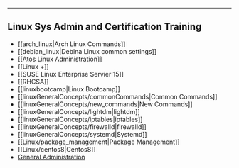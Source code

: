 --------------------------------------------------------------------------------
Linux Sys Admin and Certification Training
--------------------------------------------------------------------------------
* [[arch_linux|Arch Linux Commands]]
* [[debian_linux|Debina Linux common settings]]
* [[Atos Linux Administration]]
* [[Linux +]]
* [[SUSE Linux Enterprise Servier 15]]
* [[RHCSA]]
* [[linuxbootcamp|Linux Bootcamp]]
* [[linuxGeneralConcepts/commonCommands|Common Commands]]
* [[linuxGeneralConcepts/new_commands|New Commands]]
* [[linuxGeneralConcepts/lightdm|lightdm]]
* [[linuxGeneralConcepts/iptables|iptables]]
* [[linuxGeneralConcepts/firewalld|firewalld]]
* [[linuxGeneralConcepts/systemd|Systemd]]
* [[Linux/package_management|Package Management]]
* [[Linux/centos8|Centos8]]
* [General Administration](Linux/General_administration)

